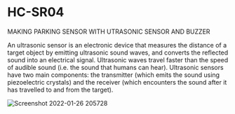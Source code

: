 # HC-SR04

MAKING PARKING SENSOR WITH UTRASONIC SENSOR AND BUZZER

An ultrasonic sensor is an electronic device that measures the distance of a target object by emitting ultrasonic sound waves, and converts the reflected sound into an electrical signal. Ultrasonic waves travel faster than the speed of audible sound (i.e. the sound that humans can hear). Ultrasonic sensors have two main components: the transmitter (which emits the sound using piezoelectric crystals) and the receiver (which encounters the sound after it has travelled to and from the target).


![Screenshot 2022-01-26 205728](https://user-images.githubusercontent.com/96690206/151192972-bd97e68b-e597-4cc2-aae1-fbe4efb49999.png)
